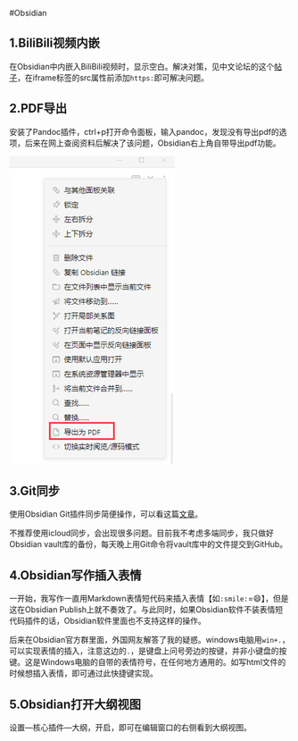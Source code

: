 #Obsidian

## 1.BiliBili视频内嵌

在Obsidian中内嵌入BiliBili视频时，显示空白。解决对策，见中文论坛的这个[帖子](https://forum-zh.obsidian.md/t/topic/594)，在iframe标签的src属性前添加`https:`即可解决问题。

## 2.PDF导出

安装了Pandoc插件，ctrl+p打开命令面板，输入pandoc，发现没有导出pdf的选项，后来在网上查阅资料后解决了该问题，Obsidian右上角自带导出pdf功能。

![](media/zG2eyKWxwDJLS8g.png)

## 3.Git同步

使用Obsidian Git插件同步简便操作，可以看这篇[文章](https://publish.obsidian.md/chinesehelp/01+2021%E6%96%B0%E6%95%99%E7%A8%8B/obsidian%E5%92%8CGit%E8%BF%9E%E7%94%A8%E5%AE%9E%E7%8E%B0%E7%89%88%E6%9C%AC%E6%8E%A7%E5%88%B6%EF%BC%88obsidian+Git%E6%8F%92%E4%BB%B6%E4%BB%8B%E7%BB%8D%EF%BC%89+by+%E8%BD%AF%E9%80%9A%E8%BE%BE)。

不推荐使用icloud同步，会出现很多问题。目前我不考虑多端同步，我只做好Obsidian vault库的备份，每天晚上用Git命令将vault库中的文件提交到GitHub。

## 4.Obsidian写作插入表情

一开始，我写作一直用Markdown表情短代码来插入表情【如`:smile:`=😄】，但是这在Obsidian Publish上就不奏效了。与此同时，如果Obsidian软件不装表情短代码插件的话，Obsidian软件里面也不支持这样的操作。

后来在Obsidian官方群里面，外国网友解答了我的疑惑。windows电脑用`win+.`，可以实现表情的插入，注意这边的`.`，是键盘上问号旁边的按键，并非小键盘的按键。这是Windows电脑的自带的表情符号，在任何地方通用的。如写html文件的时候想插入表情，即可通过此快捷键实现。

## 5.Obsidian打开大纲视图

设置—核心插件—大纲，开启，即可在编辑窗口的右侧看到大纲视图。